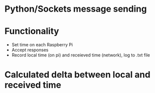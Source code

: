 # Python/Sockets message sending

# Functionality
- Set time on each Raspberry Pi
- Accept responses
- Record local time (on pi) and receieved time (network), log to .txt file

# Calculated delta between local and received time
